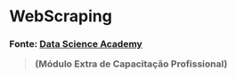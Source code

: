<!DOCTYPE html>
<html>
<body>
  
<h1>WebScraping</h1>
<h3>Fonte: <a href="https://www.datascienceacademy.com.br/">Data Science Academy</a>
<blockquote>(Módulo Extra de Capacitação Profissional)</blockquote></h3>

<!-- [![Watch the video](https://i.imgur.com/vKb2F1B.png)](https://youtu.be/vt5fpE0bzSY) 
[![Demo CountPages alpha](https://share.gifyoutube.com/KzB6Gb.gif)](https://www.youtube.com/watch?v=ek1j272iAmc) -->

</body>
</html>
